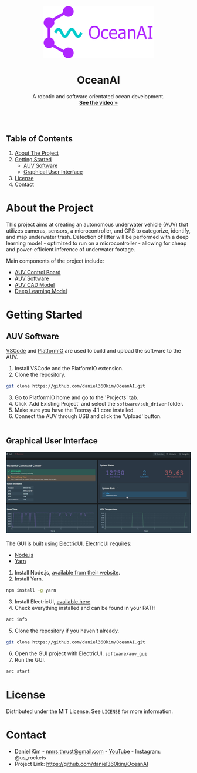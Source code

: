 
<!-- Project Logo -->
<div align="center">

<a href="https://github.com/daniel360kim/OceanAI">
    <img src="Resources/project_images/logo/logo.png" alt="Logo" width="300" height="142">
</a>
  <h1 align="center">OceanAI</h1>
  
  <p align="center">
    A robotic and software orientated ocean development.
    <br />
    <a href="[https://www.youtube.com/watch?v=8TJVxcPY-2g&t=32s&ab_channel=NMRocketry]"><strong>See the video »</strong></a>
    <br />
    <br />
  </p>
</div>

<br>
  <h2>Table of Contents</h2>
  <ol>
    <li>
      <a href="#about-the-project">About The Project</a>
    </li>
    <li>
      <a href="#getting-started">Getting Started</a>
      <ul>
        <li><a href="#AUV Software">AUV Software</a></li>
        <li><a href="#Graphical User Interface">Graphical User Interface</a></li>
      </ul>
    </li>
    <li><a href="#license">License</a></li>
    <li><a href="#contact">Contact</a></li>
  </ol>


# About the Project
This project aims at creating an autonomous underwater vehicle (AUV) that utilizes cameras, sensors, a microcontroller, and GPS to categorize, identify, and map underwater trash. Detection of litter will be performed with a deep learning model - optimized to run on a microcontroller - allowing for cheap and power-efficient inference of underwater footage.

Main components of the project include:
* [AUV Control Board](https://github.com/daniel360kim/OceanAI/tree/master/PCBs)
* [AUV Software](https://github.com/daniel360kim/OceanAI/tree/master/software/sub_driver)
* [AUV CAD Model](https://github.com/daniel360kim/OceanAI/tree/master/CAD)
* [Deep Learning Model](https://github.com/daniel360kim/OceanAI/tree/master/software/detection_model)

# Getting Started
## AUV Software
[VSCode](https://code.visualstudio.com/) and
[PlatformIO](https://platformio.org/) are used to build and upload the software to the AUV.
1. Install VSCode and the PlatformIO extension.
2. Clone the repository.
```sh
git clone https://github.com/daniel360kim/OceanAI.git
```
3. Go to PlatformIO home and go to the 'Projects' tab.
4. Click 'Add Existing Project' and select the `software/sub_driver` folder.
5. Make sure you have the Teensy 4.1 core installed.
6. Connect the AUV through USB and click the 'Upload' button.
<br></br>


## Graphical User Interface

![1](Resources/project_images/gui/1.png)
<br></br>
The GUI is built using [ElectricUI](https://electricui.com/). ElectricUI requires:
* [Node.js](https://nodejs.org/en/)
* [Yarn](https://yarnpkg.com/)

1. Install Node.js, [available from their website](https://nodejs.org/en/).
2. Install Yarn.
```sh
npm install -g yarn
```
3. Install ElectricUI, [available here](https://registry.eui.io/arc/latest/arc_latest_windows_amd64.msi)
4. Check everything installed and can be found in your PATH
```sh
arc info
```
5. Clone the repository if you haven't already.
```sh
git clone https://github.com/daniel360kim/OceanAI.git
```
6. Open the GUI project with ElectricUI. `software/auv_gui`
7. Run the GUI.
```sh
arc start
```


# License
Distributed under the MIT License. See `LICENSE` for more information.

# Contact
* Daniel Kim - nmrs.thrust@gmail.com - [YouTube](https://www.youtube.com/channel/UC0VazqJrUQiJGd_Tedn47zA) - Instagram: @us_rockets
* Project Link: https://github.com/daniel360kim/OceanAI 
